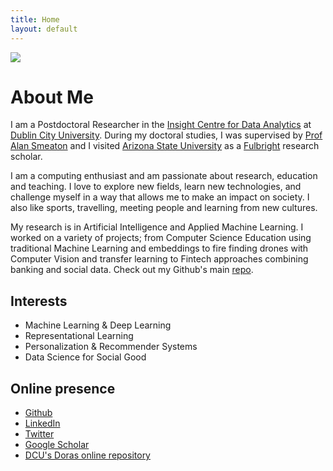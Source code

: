 ```yaml
---
title: Home
layout: default
---
```


<img class="post-image" src="{{ site.baseurl }}/images/me.jpg" />

# About Me
I am a Postdoctoral Researcher in the [Insight Centre for Data Analytics][icda] at [Dublin City University][dcu]. During my doctoral studies, I was supervised by [Prof Alan Smeaton][asmeaton] and I visited [Arizona State University][asu] as a [Fulbright][fulbright] research scholar. 

I am a computing enthusiast and am passionate about research, education and teaching. I love to explore new fields, learn new technologies, and challenge myself in a way that allows me to make an impact on society. I also like sports, travelling, meeting people and learning from new cultures.

My research is in Artificial Intelligence and Applied Machine Learning. I worked on a variety of projects; from Computer Science Education using traditional Machine Learning and embeddings to fire finding drones with Computer Vision and transfer learning to Fintech approaches combining banking and social data. Check out my Github's main [repo](https://github.com/dazcona/github).

[asmeaton]: https://www.computing.dcu.ie/~asmeaton/
[icda]: https://insight-centre.org/
[dcu]: https://dcu.ie/
[fulbright]: https://us.fulbrightonline.org/
[asu]: https://asu.edu/

## Interests
* Machine Learning & Deep Learning
* Representational Learning
* Personalization & Recommender Systems
* Data Science for Social Good

## Online presence
* [Github][github]
* [LinkedIn][linkedin]
* [Twitter][twitter]
* [Google Scholar][gscholar]
* [DCU's Doras online repository][doras]

[github]: http://github.com/dazcona
[gscholar]: https://scholar.google.com/citations?user=d26CpJEAAAAJ
[linkedin]: http://linkedin.com/in/davidazcona/
[doras]: http://doras.dcu.ie/view/people/Azcona,_David.html
[twitter]: https://twitter.com/dazconap